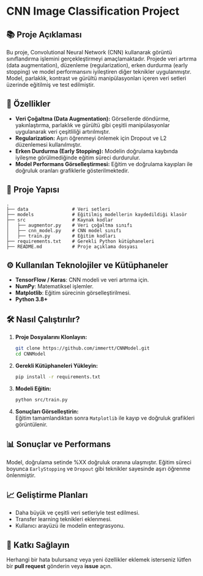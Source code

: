 
# CNN Image Classification Project  

## 📚 **Proje Açıklaması**  
Bu proje, Convolutional Neural Network (CNN) kullanarak görüntü sınıflandırma işlemini gerçekleştirmeyi amaçlamaktadır. Projede veri artırma (data augmentation), düzenleme (regularization), erken durdurma (early stopping) ve model performansını iyileştiren diğer teknikler uygulanmıştır. Model, parlaklık, kontrast ve gürültü manipülasyonları içeren veri setleri üzerinde eğitilmiş ve test edilmiştir.  

## 🚀 **Özellikler**  
- **Veri Çoğaltma (Data Augmentation):** Görsellerde döndürme, yakınlaştırma, parlaklık ve gürültü gibi çeşitli manipülasyonlar uygulanarak veri çeşitliliği artırılmıştır.  
- **Regularization:** Aşırı öğrenmeyi önlemek için Dropout ve L2 düzenlemesi kullanılmıştır.  
- **Erken Durdurma (Early Stopping):** Modelin doğrulama kaybında iyileşme görülmediğinde eğitim süreci durdurulur.  
- **Model Performans Görselleştirmesi:** Eğitim ve doğrulama kayıpları ile doğruluk oranları grafiklerle gösterilmektedir.  

## 📂 **Proje Yapısı**  
```
.
├── data                # Veri setleri
├── models              # Eğitilmiş modellerin kaydedildiği klasör
├── src                 # Kaynak kodlar
│   ├── augmentor.py    # Veri çoğaltma sınıfı
│   ├── cnn_model.py    # CNN model sınıfı
│   ├── train.py        # Eğitim kodları
├── requirements.txt    # Gerekli Python kütüphaneleri
├── README.md           # Proje açıklama dosyası
```

## ⚙️ **Kullanılan Teknolojiler ve Kütüphaneler**  
- **TensorFlow / Keras**: CNN modeli ve veri artırma için.  
- **NumPy**: Matematiksel işlemler.  
- **Matplotlib**: Eğitim sürecinin görselleştirilmesi.  
- **Python 3.8+**  

## 🛠️ **Nasıl Çalıştırılır?**  

1. **Proje Dosyalarını Klonlayın:**  
   ```bash
   git clone https://github.com/immertt/CNNModel.git
   cd CNNModel
   ```

2. **Gerekli Kütüphaneleri Yükleyin:**  
   ```bash
   pip install -r requirements.txt
   ```

3. **Modeli Eğitin:**  
   ```bash
   python src/train.py
   ```

4. **Sonuçları Görselleştirin:**  
   Eğitim tamamlandıktan sonra `Matplotlib` ile kayıp ve doğruluk grafikleri görüntülenir.  

## 📊 **Sonuçlar ve Performans**  
Model, doğrulama setinde %XX doğruluk oranına ulaşmıştır. Eğitim süreci boyunca `EarlyStopping` ve `Dropout` gibi teknikler sayesinde aşırı öğrenme önlenmiştir.  

## 📈 **Geliştirme Planları**  
- Daha büyük ve çeşitli veri setleriyle test edilmesi.  
- Transfer learning teknikleri eklenmesi.  
- Kullanıcı arayüzü ile modelin entegrasyonu.  

## 🤝 **Katkı Sağlayın**  
Herhangi bir hata bulursanız veya yeni özellikler eklemek isterseniz lütfen bir **pull request** gönderin veya **issue** açın.  
  
